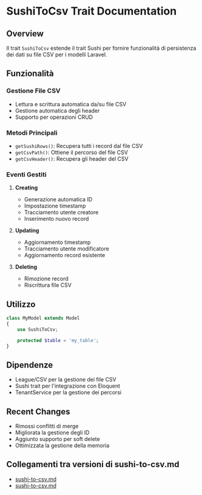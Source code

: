 # SushiToCsv Trait Documentation

## Overview
Il trait `SushiToCsv` estende il trait Sushi per fornire funzionalità di persistenza dei dati su file CSV per i modelli Laravel.

## Funzionalità

### Gestione File CSV
- Lettura e scrittura automatica da/su file CSV
- Gestione automatica degli header
- Supporto per operazioni CRUD

### Metodi Principali
- `getSushiRows()`: Recupera tutti i record dal file CSV
- `getCsvPath()`: Ottiene il percorso del file CSV
- `getCsvHeader()`: Recupera gli header del CSV

### Eventi Gestiti
1. **Creating**
   - Generazione automatica ID
   - Impostazione timestamp
   - Tracciamento utente creatore
   - Inserimento nuovo record

2. **Updating**
   - Aggiornamento timestamp
   - Tracciamento utente modificatore
   - Aggiornamento record esistente

3. **Deleting**
   - Rimozione record
   - Riscrittura file CSV

## Utilizzo
```php
class MyModel extends Model
{
    use SushiToCsv;

    protected $table = 'my_table';
}
```

## Dipendenze
- League/CSV per la gestione dei file CSV
- Sushi trait per l'integrazione con Eloquent
- TenantService per la gestione dei percorsi

## Recent Changes
- Rimossi conflitti di merge
- Migliorata la gestione degli ID
- Aggiunto supporto per soft delete
- Ottimizzata la gestione della memoria 
## Collegamenti tra versioni di sushi-to-csv.md
* [sushi-to-csv.md](../../../Tenant/docs/traits/sushi-to-csv.md)
* [sushi-to-csv.md](../../../Tenant/docs/models/traits/sushi-to-csv.md)

